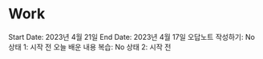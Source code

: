 # Work

Start Date: 2023년 4월 21일
End Date: 2023년 4월 17일
오답노트 작성하기: No
상태 1: 시작 전
오늘 배운 내용 복습: No
상태 2: 시작 전